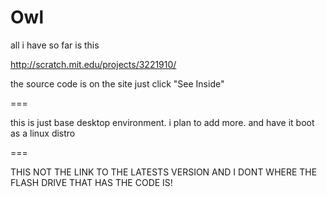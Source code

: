 Owl
===
all i have so far is this

http://scratch.mit.edu/projects/3221910/

the source code is on the site just click "See Inside"

===

this is just base desktop environment. i plan to add more.
and have it boot as a linux distro

===

THIS NOT THE LINK TO THE LATESTS VERSION AND I DONT WHERE THE FLASH DRIVE THAT HAS THE CODE IS!
